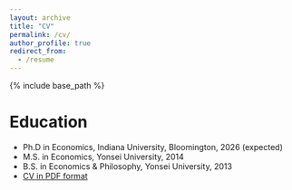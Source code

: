 ```yaml
---
layout: archive
title: "CV"
permalink: /cv/
author_profile: true
redirect_from:
  - /resume
---
```


{% include base_path %}

Education
======
* Ph.D in Economics, Indiana University, Bloomington, 2026 (expected)
* M.S. in Economics, Yonsei University, 2014
* B.S. in Economics & Philosophy, Yonsei University, 2013
* <a href="https://github.com/simseo520/simseo520.github.io/master/files/cv_sbsim.pdf">CV in PDF format</a>